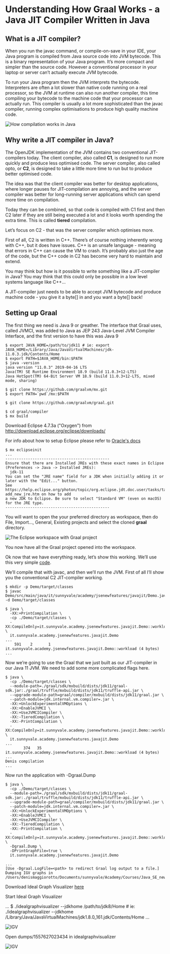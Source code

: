 # Understanding How Graal Works - a Java JIT Compiler Written in Java

## What is a JIT compiler?

When you run the javac command, or compile-on-save in your IDE, your Java program is compiled from Java source code into JVM bytecode. This is a binary representation of your Java program. It’s more compact and simpler than the source code. However a conventional processor in your laptop or server can’t actually execute JVM bytecode.

To run your Java program then the JVM interprets the bytecode. Interpreters are often a lot slower than native code running on a real processor, so the JVM at runtime can also run another compiler, this time compiling your bytecode to the machine code that your processor can actually run.
This compiler is usually a lot more sophisticated than the javac compiler, running complex optimisations to produce high quality machine code.

![How compilation works in Java](img/jit.png)

## Why write a JIT compiler in Java?

The OpenJDK implementation of the JVM contains two conventional JIT-compilers today. The client compiler, also called **C1**, is designed to run more quickly and produce less optimised code. The server compiler, also called opto, or **C2**, is designed to take a little more time to run but to produce better optimised code.

The idea was that the client compiler was better for desktop applications, where longer pauses for JIT-compilation are annoying, and the server compiler was better for long-running server applications which can spend more time on compilation.

Today they can be combined, so that code is compiled with C1 first and then C2 later if they are still being executed a lot and it looks worth spending the extra time. This is called **tiered** compilation.

Let’s focus on C2 - that was the server compiler which optimises more.

First of all, C2 is written in C++. There’s of course nothing inherently wrong with C++, but it does have issues. C++ is an unsafe language - meaning that errors in C++ can cause the VM to crash. It’s probably also just the age of the code, but the C++ code in C2 has become very hard to maintain and extend.

You may think but how is it possible to write something like a JIT-compiler in Java? You may think that this could only be possible in a low level systems language like C++...

A JIT-compiler just needs to be able to accept JVM bytecode and produce machine code - you give it a byte[] in and you want a byte[] back!

## Setting up Graal

The first thing we need is Java 9 or greather. The interface that Graal uses, called JVMCI, was added to Java as JEP 243 Java-Level JVM Compiler Interface, and the first version to have this was Java 9

```
$ export JAVA_HOME=/path/to/jdk11 # ie: export JAVA_HOME=/Library/Java/JavaVirtualMachines/jdk-11.0.3.jdk/Contents/Home
$ export PATH=$JAVA_HOME/bin:$PATH
$ java -version
java version "11.0.3" 2019-04-16 LTS
Java(TM) SE Runtime Environment 18.9 (build 11.0.3+12-LTS)
Java HotSpot(TM) 64-Bit Server VM 18.9 (build 11.0.3+12-LTS, mixed mode, sharing)
```

```
$ git clone https://github.com/graalvm/mx.git 
$ export PATH=`pwd`/mx:$PATH
```

```
$ git clone https://github.com/graalvm/graal.git 
```

```
$ cd graal/compiler
$ mx build
```

Download Eclipse 4.7.3a ("Oxygen") from http://download.eclipse.org/eclipse/downloads/

For info about how to setup Eclipse please refer to [Oracle's docs](https://github.com/oracle/graal/blob/master/compiler/docs/IDEs.md)

```
$ mx eclipseinit
...
----------------------------------------------
Ensure that there are Installed JREs with these exact names in Eclipse (Preferences -> Java -> Installed JREs):
  jdk-11
You can set the "JRE name" field for a JDK when initially adding it or later with the "Edit..." button.
See https://help.eclipse.org/photon/topic/org.eclipse.jdt.doc.user/tasks/task-add_new_jre.htm on how to add
a new JDK to Eclipse. Be sure to select "Standard VM" (even on macOS) for the JRE type.
----------------------------------------------
```

You will want to open the your preferred directory as workspace, then do File, Import…, General, Existing projects and select the cloned **graal** directory.

![The Eclipse workspace with Graal project](img/eclipse_graal.png)

You now have all the Graal project opened into the workspace.

Ok now that we have everything ready, let’s show this working. We’ll use this very simple [code](Demo/src/main/java/it/sunnyvale/academy/jsenewfeatures/javajit/Demo.java).

We’ll compile that with javac, and then we’ll run the JVM. First of all I’ll show you the conventional C2 JIT-compiler working.

```
$ mkdir -p Demo/target/classes   
$ javac Demo/src/main/java/it/sunnyvale/academy/jsenewfeatures/javajit/Demo.java -d Demo/target/classes

$ java \
  -XX:+PrintCompilation \
  -cp ./Demo/target/classes \
  -XX:CompileOnly=it.sunnyvale.academy.jsenewfeatures.javajit.Demo::workload \
  it.sunnyvale.academy.jsenewfeatures.javajit.Demo
...
    591    2       1       it.sunnyvale.academy.jsenewfeatures.javajit.Demo::workload (4 bytes)
...
```

Now we’re going to use the Graal that we just built as our JIT-compiler in our Java 11 JVM. We need to add some more complicated flags here.

```
$ java \
  -cp ./Demo/target/classes \
  --module-path=./graal/sdk/mxbuild/dists/jdk11/graal-sdk.jar:./graal/truffle/mxbuild/dists/jdk11/truffle-api.jar \
  --upgrade-module-path=graal/compiler/mxbuild/dists/jdk11/graal.jar \
  --patch-module=jdk.internal.vm.compiler=.jar \
  -XX:+UnlockExperimentalVMOptions \
  -XX:+EnableJVMCI \
  -XX:+UseJVMCICompiler \
  -XX:-TieredCompilation \
  -XX:-PrintCompilation \
  -XX:CompileOnly=it.sunnyvale.academy.jsenewfeatures.javajit.Demo::workload \
  it.sunnyvale.academy.jsenewfeatures.javajit.Demo
...
        374   35             it.sunnyvale.academy.jsenewfeatures.javajit.Demo::workload (4 bytes)
...
Denis compilation
...
```




Now run the application with -Dgraal.Dump 

```
$ java \
  -cp ./Demo/target/classes \
  --module-path=./graal/sdk/mxbuild/dists/jdk11/graal-sdk.jar:./graal/truffle/mxbuild/dists/jdk11/truffle-api.jar \
  --upgrade-module-path=graal/compiler/mxbuild/dists/jdk11/graal.jar \
  --patch-module=jdk.internal.vm.compiler=.jar \
  -XX:+UnlockExperimentalVMOptions \
  -XX:+EnableJVMCI \
  -XX:+UseJVMCICompiler \
  -XX:-TieredCompilation \
  -XX:-PrintCompilation \
  -XX:CompileOnly=it.sunnyvale.academy.jsenewfeatures.javajit.Demo::workload \
  -Dgraal.Dump \
  -DPrintGraphFile=true \
  it.sunnyvale.academy.jsenewfeatures.javajit.Demo

...
[Use -Dgraal.LogFile=<path> to redirect Graal log output to a file.]
Dumping IGV graphs in /Users/denismaggiorotto/Documents/sunnyvale/Academy/Courses/Java_SE_new_features/SNY.PRG.JSE.01.01.00/examples/graalvm/JavaBasedJITCompiler/graal_dumps/1557627023434

```
Download Ideal Graph Visualizer [here](https://www.oracle.com/technetwork/oracle-labs/program-languages/downloads/index.html)


Start Ideal Graph Visualizer

...
$ ./idealgraphvisualizer --jdkhome /path/to/jdk8/Home # ie: ./idealgraphvisualizer --jdkhome /Library/Java/JavaVirtualMachines/jdk1.8.0_161.jdk/Contents/Home
...

![IGV](img/igv.png)

Open dumps/1557627023434 in idealgraphvisualizer

![IGV](img/igv_after_parsing.png)



